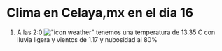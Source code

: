 # Clima en Celaya,mx en el dia 16

1. A las 2:0 !["icon weather"](http://openweathermap.org/img/w/10n.png) tenemos una temperatura de 13.35 C con lluvia ligera y  vientos de 1.17 y nubosidad al 80%

